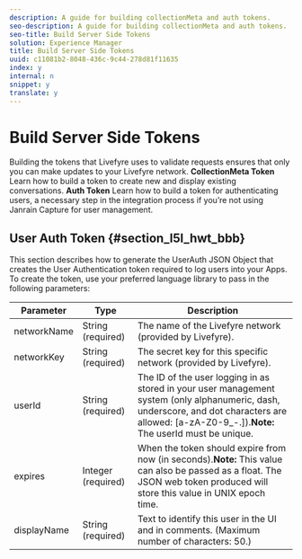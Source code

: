 ```yaml
---
description: A guide for building collectionMeta and auth tokens.
seo-description: A guide for building collectionMeta and auth tokens.
seo-title: Build Server Side Tokens
solution: Experience Manager
title: Build Server Side Tokens
uuid: c11081b2-8048-436c-9c44-278d81f11635
index: y
internal: n
snippet: y
translate: y
---
```


# Build Server Side Tokens

Building the tokens that Livefyre uses to validate requests ensures that only you can make updates to your Livefyre network.
**CollectionMeta Token**
Learn how to build a token to create new and display existing conversations.
**Auth Token**
Learn how to build a token for authenticating users, a necessary step in the integration process if you’re not using Janrain Capture for user management.

## User Auth Token {#section_l5l_hwt_bbb}

This section describes how to generate the UserAuth JSON Object that creates the User Authentication token required to log users into your Apps.
To create the token, use your preferred language library to pass in the following parameters:

| Parameter |Type |Description |
|---|---|---|
| networkName |String (required) |The name of the Livefyre network (provided by Livefyre). |
| networkKey |String (required) |The secret key for this specific network (provided by Livefyre). |
| userId |String (required) |The ID of the user logging in as stored in your user management system (only alphanumeric, dash, underscore, and dot characters are allowed: [a-zA-Z0-9_-.]).**Note:** The userId must be unique. |
| expires |Integer (required) |When the token should expire from now (in seconds).**Note:** This value can also be passed as a float. The JSON web token produced will store this value in UNIX epoch time. |
| displayName |String (required) |Text to identify this user in the UI and in comments. (Maximum number of characters: 50.) |


